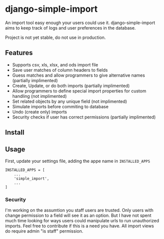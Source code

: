 django-simple-import
====================

An import tool easy enough your users could use it. django-simple-import aims to keep track of logs 
and user preferences in the database. 

Project is not yet stable, do not use in production.

## Features
- Supports csv, xls, xlsx, and ods import file
- Save user matches of column headers to fields
- Guess matches and allow programmers to give alternative names (partially implimented)
- Create, Update, or do both imports (partially implimented)
- Allow programmers to define special import properties for custom handling (not implimented)
- Set related objects by any unique field (not implimented)
- Simulate imports before commiting to database
- Undo (create only) imports
- Security checks if user has correct permissions (partially implimented)

## Install


## Usage
First, update your settings file, adding the appe name in `INSTALLED_APPS`

    INSTALLED_APPS = [
        ...
        'simple_import',
        ...
    ]
    

### Security
I'm working on the assumtion you staff users are trusted. Only users with change permission 
to a field will see it as an option. But I have not spent much time looking for ways users could
manipulate urls to run unauthorized imports. Feel free to contribute if this is a need you have.
All import views do require admin "is staff" permission.
